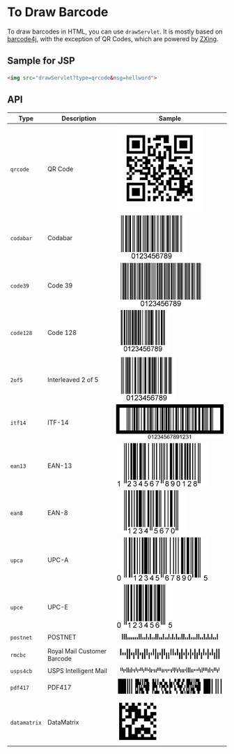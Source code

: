 # To Draw Barcode

To draw barcodes in HTML, you can use `drawServlet`. It is mostly based on [barcode4j](http://barcode4j.sourceforge.net/), with the exception of QR Codes, which are powered by [ZXing](https://github.com/zxing/zxing).

## Sample for JSP

```html
<img src="drawServlet?type=qrcode&msg=hellword">
```

## API

| Type | Description | Sample |
|---|---|---|
| `qrcode` | QR Code | ![QR Code](../img/barcodes/qrcode.png) |
| `codabar` | Codabar | ![Codabar](../img/barcodes/codabar.png) |
| `code39` | Code 39 | ![Code 39](../img/barcodes/code39.png) |
| `code128` | Code 128 | ![Code 128](../img/barcodes/code128.png) |
| `2of5` | Interleaved 2 of 5 | ![Interleaved 2 of 5](../img/barcodes/2of5.png) |
| `itf14` | ITF-14 | ![ITF-14](../img/barcodes/itf14.png) |
| `ean13` | EAN-13 | ![EAN-13](../img/barcodes/ean13.png) |
| `ean8` | EAN-8 | ![EAN-8](../img/barcodes/ean8.png) |
| `upca` | UPC-A | ![UPC-A](../img/barcodes/upca.png) |
| `upce` | UPC-E | ![UPC-E](../img/barcodes/upce.png) |
| `postnet` | POSTNET | ![POSTNET](../img/barcodes/postnet.png) |
| `rmcbc` | Royal Mail Customer Barcode | ![Royal Mail Customer Barcode](../img/barcodes/rmcbc.png) |
| `usps4cb` | USPS Intelligent Mail | ![USPS Intelligent Mail](../img/barcodes/usps4cb.png) |
| `pdf417` | PDF417 | ![PDF417](../img/barcodes/pdf417.png) |
| `datamatrix` | DataMatrix | ![DataMatrix](../img/barcodes/datamatrix.png) |
